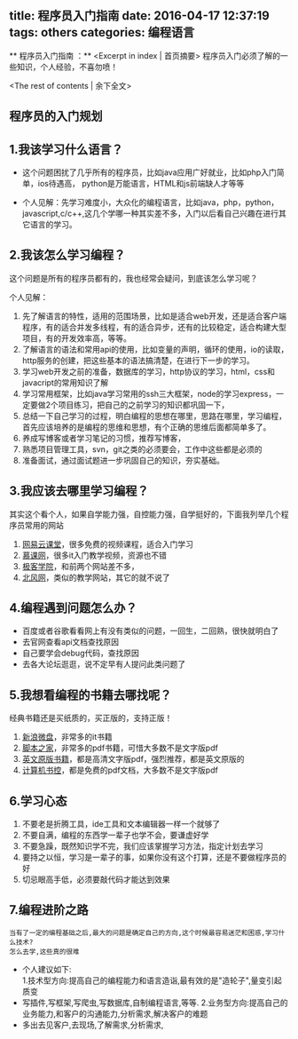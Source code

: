 title: 程序员入门指南
date: 2016-04-17 12:37:19
tags: others
categories: 编程语言
---
** 程序员入门指南 ：** <Excerpt in index | 首页摘要>
        程序员入门必须了解的一些知识，个人经验，不喜勿喷！
<!-- more -->
<The rest of contents | 余下全文>

## 程序员的入门规划
## 1.我该学习什么语言？

- 这个问题困扰了几乎所有的程序员，比如java应用广好就业，比如php入门简单，ios待遇高，  python是万能语言，HTML和js前端缺人才等等

- 个人见解：先学习难度小，大众化的编程语言，比如java，php，python，javascript,c/c++,这几个学哪一种其实差不多，入门以后看自己兴趣在进行其它语言的学习。

## 2.我该怎么学习编程？

这个问题是所有的程序员都有的，我也经常会疑问，到底该怎么学习呢？

个人见解：

1. 先了解语言的特性，适用的范围场景，比如是适合web开发，还是适合客户端程序，有的适合并发多线程，有的适合异步，还有的比较稳定，适合构建大型项目，有的开发效率高，等等。
2. 了解语言的语法和常用api的使用，比如变量的声明，循环的使用，io的读取，http服务的创建，把这些基本的语法搞清楚，在进行下一步的学习。
3. 学习web开发之前的准备，数据库的学习，http协议的学习，html，css和javacript的常用知识了解
4. 学习常用框架，比如java学习常用的ssh三大框架，node的学习express，一定要做2个项目练习，把自己的之前学习的知识都巩固一下，
5. 总结一下自己学习的过程，明白编程的思想在哪里，思路在哪里，学习编程，首先应该培养的是编程的思维和思想，有个正确的思维后面都简单多了。
6. 养成写博客或者学习笔记的习惯，推荐写博客，
7. 熟悉项目管理工具，svn，git之类的必须要会，工作中这些都是必须的
8. 准备面试，通过面试题进一步巩固自己的知识，夯实基础。

## 3.我应该去哪里学习编程？

其实这个看个人，如果自学能力强，自控能力强，自学挺好的，下面我列举几个程序员常用的网站  

1. [网易云课堂][1]，很多免费的视频课程，适合入门学习
2. [慕课网][2]，很多it入门教学视频，资源也不错
3. [极客学院][3]，和前两个网站差不多，
4. [北风网][4]，类似的教学网站，其它的就不说了

## 4.编程遇到问题怎么办？
 * 百度或者谷歌看看网上有没有类似的问题，一回生，二回熟，很快就明白了
 * 去官网查看api文档查找原因
 * 自己要学会debug代码，查找原因
 * 去各大论坛逛逛，说不定早有人提问此类问题了


## 5.我想看编程的书籍去哪找呢？
经典书籍还是买纸质的，买正版的，支持正版！

1. [新浪微盘][5]，非常多的it书籍  
2. [脚本之家][6]，非常多的pdf书籍，可惜大多数不是文字版pdf  
3. [英文原版书籍][7]，都是高清文字版pdf，强烈推荐，都是英文原版的  
4. [计算机书控][8]，都是免费的pdf文档，大多数不是文字版pdf

## 6.学习心态

1. 不要老是折腾工具，ide工具和文本编辑器一样一个就够了
2. 不要自满，编程的东西学一辈子也学不会，要谦虚好学
3. 不要急躁，既然知识学不完，我们应该掌握学习方法，指定计划去学习
4. 要持之以恒，学习是一辈子的事，如果你没有这个打算，还是不要做程序员的好
5. 切忌眼高手低，必须要敲代码才能达到效果

## 7.编程进阶之路
    当有了一定的编程基础之后,最大的问题是确定自己的方向,这个时候最容易迷茫和困惑,学习什么技术?  
    怎么去学,这些真的很难
   - 个人建议如下:  
    1.技术型方向:提高自己的编程能力和语言造诣,最有效的是"造轮子",量变引起质变
   - 写插件,写框架,写爬虫,写数据库,自制编程语言,等等.
    2.业务型方向:提高自己的业务能力,和客户的沟通能力,分析需求,解决客户的难题
   - 多出去见客户,去现场,了解需求,分析需求,



[1]: http://study.163.com/
[2]: http://www.imooc.com/
[3]: http://www.jikexueyuan.com/
[4]: http://www.ibeifeng.com/
[5]: http://vdisk.weibo.com/
[6]: http://www.jb51.net/
[7]: http://www.salttiger.com/
[8]: http://bestcbooks.com/
